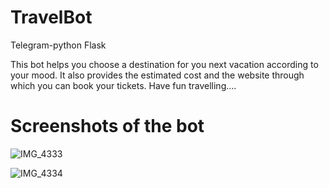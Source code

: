 # TravelBot

Telegram-python
Flask

This bot helps you choose a destination for you next vacation according to your mood. It also provides the estimated cost and the website through which you can book your tickets.
Have fun travelling....

# Screenshots of the bot
![IMG_4333](https://user-images.githubusercontent.com/37405390/100082956-dd5be700-2e6e-11eb-8534-a81647fcd696.PNG)

![IMG_4334](https://user-images.githubusercontent.com/37405390/100083247-2f9d0800-2e6f-11eb-9f6d-33c3db0c4815.PNG)
